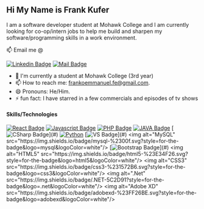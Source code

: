 ## Hi My Name is Frank Kufer
I am a software developer student at Mohawk College and I am currently looking for co-op/intern jobs 
to help me build and sharpen my software/programming skills in a work environment.

:mailbox: Email me @

[![Linkedin Badge](https://img.shields.io/badge/-Frank-0e76a8?style=flat&labelColor=0e76a8&logo=linkedin&logoColor=white)](https://www.linkedin.com/in/frank-kufer-1085a2206)
[![Mail Badge](https://img.shields.io/badge/-Frankkufer-c0392b?style=flat&labelColor=c0392b&logo=gmail&logoColor=white)](mailto:frankoemmanuel.fe@gmail.com)

- 🔭 I'm currently a student at Mohawk College (3rd year)
- 📫 How to reach me: frankoemmanuel.fe@gmail.com.
- 😄 Pronouns: He/Him.
- ⚡ fun fact: I have starred in a few commercials and episodes of tv shows

#### Skills/Technologies
[![React Badge](https://img.shields.io/badge/-React-61DBFB?style=for-the-badge&labelColor=black&logo=react&logoColor=61DBFB)](#) [![Javascript Badge](https://img.shields.io/badge/-Javascript-F0DB4F?style=for-the-badge&labelColor=black&logo=javascript&logoColor=F0DB4F)](#) [![PHP Badge](https://img.shields.io/badge/-php-8993be?style=for-the-badge&labelColor=black&logo=php&logoColor=8993be)](#) [![JAVA Badge](https://img.shields.io/badge/-java-5382a1?style=for-the-badge&labelColor=f89820&logo=JAVA&logoColor=5382a1)](#) [![CSharp Badge](https://img.shields.io/badge/c%23-%23239120.svg?style=for-the-badge&logo=c-sharp&logoColor=white")](#) [<img alt="Python" src="https://img.shields.io/badge/python-%2314354C.svg?style=for-the-badge&logo=python&logoColor=FFD43B"/>](#) [![VS Badge](https://img.shields.io/badge/VisualStudio-5C2D91.svg?style=for-the-badge&logo=visual-studio&logoColor=white")](#) <img alt="MySQL" src="https://img.shields.io/badge/mysql-%2300f.svg?style=for-the-badge&logo=mysql&logoColor=white"/> [![Bootstrap Badge](https://img.shields.io/badge/bootstrap-%23563D7C.svg?style=for-the-badge&logo=bootstrap&logoColor=white")](#) <img alt="HTML5" src="https://img.shields.io/badge/html5-%23E34F26.svg?style=for-the-badge&logo=html5&logoColor=white"/> <img alt="CSS3" src="https://img.shields.io/badge/css3-%231572B6.svg?style=for-the-badge&logo=css3&logoColor=white"/> <img alt=".Net" src="https://img.shields.io/badge/.NET-5C2D91?style=for-the-badge&logo=.net&logoColor=white"/> <img alt="Adobe XD" src="https://img.shields.io/badge/adobexd-%23FF26BE.svg?style=for-the-badge&logo=adobexd&logoColor=white"/>
